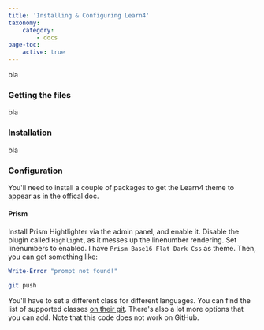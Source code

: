 ```yaml
---
title: 'Installing & Configuring Learn4'
taxonomy:
    category:
        - docs
page-toc:
    active: true
---
```


bla
### Getting the files
bla
### Installation
bla
### Configuration
You'll need to install a couple of packages to get the Learn4 theme to appear as in the offical doc.

#### Prism
Install Prism Hightlighter via the admin panel, and enable it. Disable the plugin called `Highlight`, as it messes up the linenumber rendering.
Set linenumbers to enabled. I have `Prism Base16 Flat Dark Css` as theme.
Then, you can get something like:

``` powershell
Write-Error "prompt not found!"
```

```bash
git push
```
You'll have to set a different class for different languages. You can find the list of supported classes [on their git](https://github.com/trilbymedia/grav-plugin-prism-highlight#languages-included). There's also a lot more options that you can add. Note that this code does not work on GitHub.